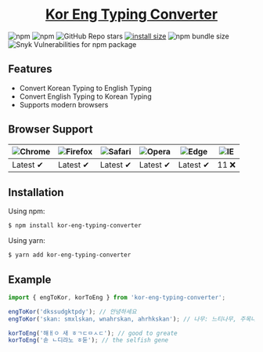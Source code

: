 <h1 align="center">
   <b>
        <a href="https://github.com/nobel6018/kor-eng-typing-converter">Kor Eng Typing Converter</a><br>
    </b>
</h1>

![npm](https://img.shields.io/npm/v/kor-eng-typing-converter)
![npm](https://img.shields.io/npm/dt/kor-eng-typing-converter)
![GitHub Repo stars](https://img.shields.io/github/stars/nobel6018/kor-eng-typing-converter)
[![install size](https://img.shields.io/badge/dynamic/json?url=https://packagephobia.com/v2/api.json?p=kor-eng-typing-converter&query=$.install.pretty&label=install%20size&style=flat-square)](https://packagephobia.now.sh/result?p=axios)
![npm bundle size](https://img.shields.io/bundlephobia/min/kor-eng-typing-converter)
![Snyk Vulnerabilities for npm package](https://img.shields.io/snyk/vulnerabilities/npm/kor-eng-typing-converter)

## Features

- Convert Korean Typing to English Typing
- Convert English Typing to Korean Typing
- Supports modern browsers

## Browser Support

![Chrome](https://raw.githubusercontent.com/alrra/browser-logos/main/src/chrome/chrome_48x48.png) | ![Firefox](https://raw.githubusercontent.com/alrra/browser-logos/main/src/firefox/firefox_48x48.png) | ![Safari](https://raw.githubusercontent.com/alrra/browser-logos/main/src/safari/safari_48x48.png) | ![Opera](https://raw.githubusercontent.com/alrra/browser-logos/main/src/opera/opera_48x48.png) | ![Edge](https://raw.githubusercontent.com/alrra/browser-logos/main/src/edge/edge_48x48.png) | ![IE](https://raw.githubusercontent.com/alrra/browser-logos/master/src/archive/internet-explorer_9-11/internet-explorer_9-11_48x48.png) |
--- | --- | --- | --- | --- | --- |
Latest ✔ | Latest ✔ | Latest ✔ | Latest ✔ | Latest ✔ | 11 ❌ |

## Installation

Using npm:
```bash
$ npm install kor-eng-typing-converter
```

Using yarn:
```bash
$ yarn add kor-eng-typing-converter
```

## Example
```ts
import { engToKor, korToEng } from 'kor-eng-typing-converter';

engToKor('dkssudgktpdy'); // 안녕하세요
engToKor('skan: smxlskan, wnahrskan, ahrhkskan'); // 나무: 느티나무, 주목나무, 모과나무

korToEng('해ㅐㅇ 새 ㅎㄱㄷㅁㅅㄷ'); // good to greate
korToEng('솓 ㄴ디랴노 ㅎ둗'); // the selfish gene
```

